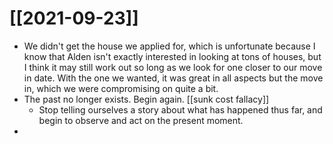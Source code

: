 # [[2021-09-23]]

- We didn't get the house we applied for, which is unfortunate because I know that Alden isn't exactly interested in looking at tons of houses, but I think it may still work out so long as we look for one closer to our move in date. With the one we wanted, it was great in all aspects but the move in, which we were compromising on quite a bit.
- The past no longer exists. Begin again. [[sunk cost fallacy]] 
	- Stop telling ourselves a story about what has happened thus far, and begin to observe and act on the present moment.
- 